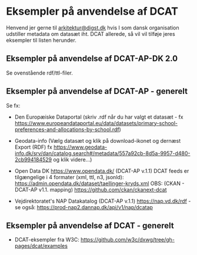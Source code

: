 # Eksempler på anvendelse af DCAT

Henvend jer gerne til arkitektur@digst.dk hvis I som dansk organisation udstiller metadata om datasæt iht. DCAT allerede, så vil vil tilføje jeres eksempler til listen herunder.

## Eksempler på anvendelse af DCAT-AP-DK 2.0
Se ovenstående rdf/ttl-filer.

## Eksempler på anvendelse af DCAT-AP - generelt
Se fx:

* Den Europæiske Dataportal (skriv .rdf når du har valgt et datasæt - fx
https://www.europeandataportal.eu/data/datasets/primary-school-preferences-and-allocations-by-school.rdf)

* Geodata-info (Vælg datasæt og klik på download-ikonet og dernæst Export (RDF)
fx https://www.geodata-info.dk/srv/dan/catalog.search#/metadata/557a92cb-8d5a-9957-d480-2cb994184529 og klik videre...)

* Open Data DK https://www.opendata.dk/ (DCAT-AP v.1.1)
DCAT feeds er tilgængelige i 4 formater (xml, ttl, n3, jsonld): https://admin.opendata.dk/dataset/taellinger-kryds.xml
OBS: (CKAN - DCAT-AP v1.1. mapping) https://github.com/ckan/ckanext-dcat

* Vejdirektoratet's NAP Datakatalog (DCAT-AP v.1.1) https://nap.vd.dk/rdf - se også: https://prod-nap2.dannap.dk/api/v1/nap/dcatap

## Eksempler på anvendelse af DCAT - generelt
* DCAT-eksempler fra W3C: https://github.com/w3c/dxwg/tree/gh-pages/dcat/examples
